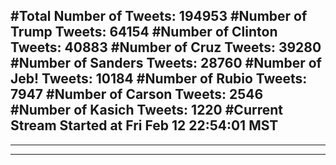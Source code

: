 #Total Number of Tweets: 194953 
#Number of Trump Tweets: 64154
#Number of Clinton Tweets: 40883
#Number of Cruz Tweets: 39280
#Number of Sanders Tweets: 28760
#Number of Jeb! Tweets: 10184
#Number of Rubio Tweets: 7947
#Number of Carson Tweets: 2546
#Number of Kasich Tweets: 1220
#Current Stream Started at Fri Feb 12 22:54:01 MST
---
---
---
